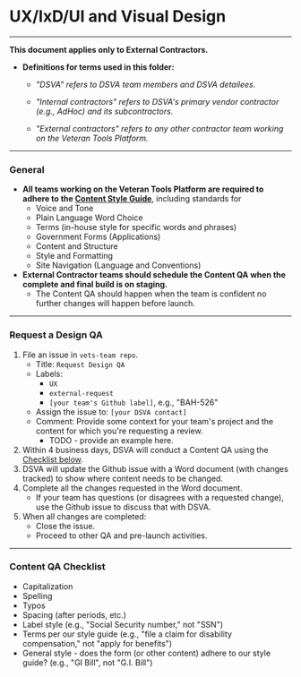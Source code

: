 # UX/IxD/UI and Visual Design

<hr>

**This document applies only to External Contractors.**

* **Definitions for terms used in this folder:**

  * *"DSVA" refers to DSVA team members and DSVA detailees.*

  * *"Internal contractors" refers to DSVA's primary vendor contractor (e.g., AdHoc) and its subcontractors.*

  * *"External contractors" refers to any other contractor team working on the Veteran Tools Platform.*

<hr>

### General

* **All teams working on the Veteran Tools Platform are required to adhere to the [Content Style Guide](https://github.com/department-of-veterans-affairs/vets.gov-content-style-guide)**, including standards for
  * Voice and Tone
  * Plain Language Word Choice
  * Terms (in-house style for specific words and phrases)
  * Government Forms (Applications)
  * Content and Structure
  * Style and Formatting
  * Site Navigation (Language and Conventions)
* **External Contractor teams should schedule the Content QA when the complete and final build is on staging.** 
  * The Content QA should happen when the team is confident no further changes will happen before launch.

<hr>

### Request a Design QA

1. File an issue in ```vets-team repo```.
    * Title: ```Request Design QA```
    * Labels: 
      * ```UX```
      * ```external-request```
      * ```[your team's Github label]```, e.g., "BAH-526"
    * Assign the issue to: ```[your DSVA contact]```
    * Comment: Provide some context for your team's project and the content for which you're requesting a review.
      * TODO - provide an example here.
1. Within 4 business days, DSVA will conduct a Content QA using the [Checklist below](#content-qa-checklist).
1. DSVA will update the Github issue with a Word document (with changes tracked) to show where content needs to be changed.
1. Complete all the changes requested in the Word document.
    * If your team has questions (or disagrees with a requested change), use the Github issue to discuss that with DSVA.
1. When all changes are completed:
    * Close the issue.
    * Proceed to other QA and pre-launch activities.

<hr>

### Content QA Checklist
* Capitalization
* Spelling
* Typos
* Spacing (after periods, etc.)
* Label style (e.g., "Social Security number," not "SSN")
* Terms per our style guide (e.g., "file a claim for disability compensation," not "apply for benefits")
* General style - does the form (or other content) adhere to our style guide? (e.g., "GI Bill", not "G.I. Bill")
